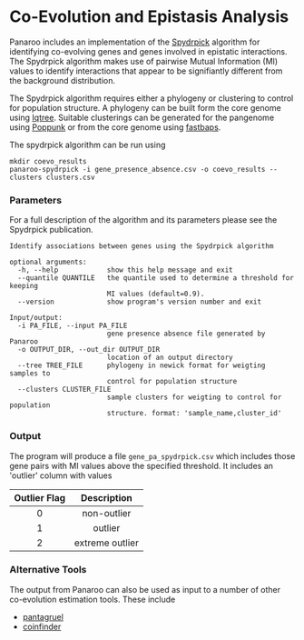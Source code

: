 # Co-Evolution and Epistasis Analysis

Panaroo includes an implementation of the [Spydrpick](https://academic.oup.com/nar/article/47/18/e112/5541093) algorithm for identifying co-evolving genes and genes involved in epistatic interactions. The Spydrpick algorithm makes use of pairwise Mutual Information (MI) values to identify interactions that appear to be signifiantly different from the background distribution.

The Spydrpick algorithm requires either a phylogeny or clustering to control for population structure. A phylogeny can be built form the core genome using [Iqtree](http://www.iqtree.org/). Suitable clusterings can be generated for the pangenome using [Poppunk](https://poppunk.readthedocs.io/en/latest/) or from the core genome using [fastbaps](https://github.com/gtonkinhill/fastbaps).

The spydrpick algorithm can be run using

```
mkdir coevo_results
panaroo-spydrpick -i gene_presence_absence.csv -o coevo_results --clusters clusters.csv
```


### Parameters

For a full description of the algorithm and its parameters please see the Spydrpick publication.

```
Identify associations between genes using the Spydrpick algorithm

optional arguments:
  -h, --help            show this help message and exit
  --quantile QUANTILE   the quantile used to determine a threshold for keeping
                        MI values (default=0.9).
  --version             show program's version number and exit

Input/output:
  -i PA_FILE, --input PA_FILE
                        gene presence absence file generated by Panaroo
  -o OUTPUT_DIR, --out_dir OUTPUT_DIR
                        location of an output directory
  --tree TREE_FILE      phylogeny in newick format for weigting samples to
                        control for population structure
  --clusters CLUSTER_FILE
                        sample clusters for weigting to control for population
                        structure. format: 'sample_name,cluster_id'
```

### Output

The program will produce a file `gene_pa_spydrpick.csv` which includes those gene pairs with MI values above the specified threshold. It includes an 'outlier' column with values


| Outlier Flag |   Description   |
|:------------:|:---------------:|
|       0      |   non-outlier   |
|       1      |     outlier     |
|       2      | extreme outlier |


### Alternative Tools

The output from Panaroo can also be used as input to a number of other co-evolution estimation tools. These include

- [pantagruel](https://github.com/flass/pantagruel)
- [coinfinder](https://github.com/fwhelan/coinfinder)


